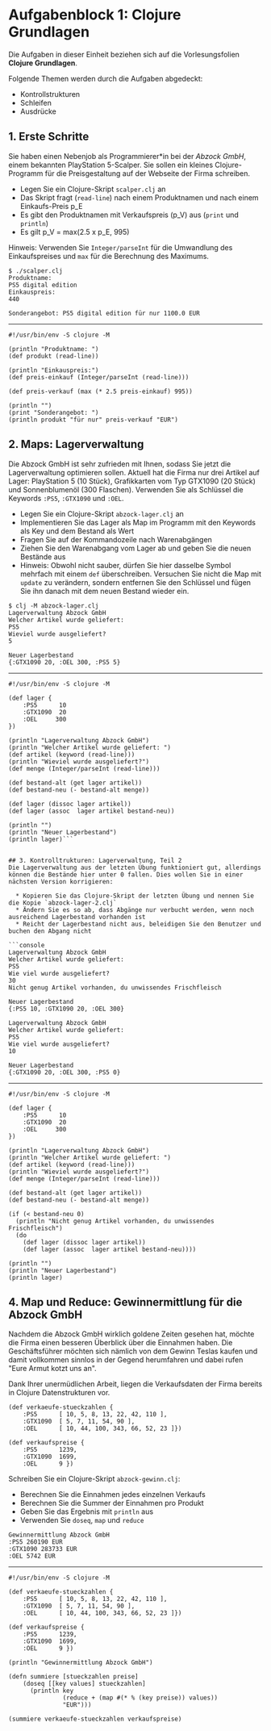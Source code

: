 # Aufgabenblock 1: Clojure Grundlagen

Die Aufgaben in dieser Einheit beziehen sich auf die Vorlesungsfolien __Clojure Grundlagen__.

Folgende Themen werden durch die Aufgaben abgedeckt:

  * Kontrollstrukturen
  * Schleifen
  * Ausdrücke


## 1. Erste Schritte
Sie haben einen Nebenjob als Programmierer*in bei der _Abzock GmbH_, einem bekannten PlayStation 5-Scalper. Sie sollen ein kleines Clojure-Programm für die Preisgestaltung auf der Webseite der Firma schreiben.

  * Legen Sie ein Clojure-Skript `scalper.clj` an
  * Das Skript fragt (`read-line`) nach einem Produktnamen und nach einem Einkaufs-Preis p_E
  * Es gibt den Produktnamen mit Verkaufspreis (p_V) aus (`print` und `println`)
  * Es gilt p_V = max(2.5 x p_E, 995)

Hinweis: Verwenden Sie `Integer/parseInt` für die Umwandlung des Einkaufspreises und `max` für die Berechnung des Maximums.

```console
$ ./scalper.clj
Produktname:
PS5 digital edition
Einkauspreis:
440

Sonderangebot: PS5 digital edition für nur 1100.0 EUR
```

---
```
#!/usr/bin/env -S clojure -M

(println "Produktname: ")
(def produkt (read-line))

(println "Einkauspreis:")
(def preis-einkauf (Integer/parseInt (read-line)))

(def preis-verkauf (max (* 2.5 preis-einkauf) 995))

(println "")
(print "Sonderangebot: ")
(println produkt "für nur" preis-verkauf "EUR")
```


## 2. Maps: Lagerverwaltung
Die Abzock GmbH ist sehr zufrieden mit Ihnen, sodass Sie jetzt die Lagerverwaltung optimieren sollen. Aktuell hat die Firma nur drei Artikel auf Lager: PlayStation 5 (10 Stück), Grafikkarten vom Typ GTX1090 (20 Stück) und Sonnenblumenöl (300 Flaschen). Verwenden Sie als Schlüssel die Keywords `:PS5`, `:GTX1090` und `:OEL`.

  * Legen Sie ein Clojure-Skript  `abzock-lager.clj` an
  * Implementieren Sie das Lager als Map im Programm mit den Keywords als Key und dem Bestand als Wert
  * Fragen Sie auf der Kommandozeile nach Warenabgängen
  * Ziehen Sie den Warenabgang vom Lager ab und geben Sie die neuen Bestände aus
  * Hinweis: Obwohl nicht sauber, dürfen Sie hier dasselbe Symbol mehrfach mit einem `def` überschreiben. Versuchen Sie nicht die Map mit `update` zu verändern, sondern entfernen Sie den Schlüssel und fügen Sie ihn danach mit dem neuen Bestand wieder ein.

```console
$ clj -M abzock-lager.clj
Lagerverwaltung Abzock GmbH
Welcher Artikel wurde geliefert:
PS5
Wieviel wurde ausgeliefert?
5

Neuer Lagerbestand
{:GTX1090 20, :OEL 300, :PS5 5}
```

---
```
#!/usr/bin/env -S clojure -M

(def lager {
    :PS5      10
    :GTX1090  20
    :OEL     300
})

(println "Lagerverwaltung Abzock GmbH")
(println "Welcher Artikel wurde geliefert: ")
(def artikel (keyword (read-line)))
(println "Wieviel wurde ausgeliefert?")
(def menge (Integer/parseInt (read-line)))

(def bestand-alt (get lager artikel))
(def bestand-neu (- bestand-alt menge))

(def lager (dissoc lager artikel))
(def lager (assoc  lager artikel bestand-neu))

(println "")
(println "Neuer Lagerbestand")
(println lager)```


## 3. Kontrolltrukturen: Lagerverwaltung, Teil 2
Die Lagerverwaltung aus der letzten Übung funktioniert gut, allerdings können die Bestände hier unter 0 fallen. Dies wollen Sie in einer nächsten Version korrigieren:

  * Kopieren Sie das Clojure-Skript der letzten Übung und nennen Sie die Kopie `abzock-lager-2.clj`
  * Ändern Sie es so ab, dass Abgänge nur verbucht werden, wenn noch ausreichend Lagerbestand vorhanden ist
  * Reicht der Lagerbestand nicht aus, beleidigen Sie den Benutzer und buchen den Abgang nicht

```console
Lagerverwaltung Abzock GmbH
Welcher Artikel wurde geliefert:
PS5
Wie viel wurde ausgeliefert?
30
Nicht genug Artikel vorhanden, du unwissendes Frischfleisch

Neuer Lagerbestand
{:PS5 10, :GTX1090 20, :OEL 300}
```

```console
Lagerverwaltung Abzock GmbH
Welcher Artikel wurde geliefert:
PS5
Wie viel wurde ausgeliefert?
10

Neuer Lagerbestand
{:GTX1090 20, :OEL 300, :PS5 0}
```

---
```
#!/usr/bin/env -S clojure -M

(def lager {
    :PS5      10
    :GTX1090  20
    :OEL     300
})

(println "Lagerverwaltung Abzock GmbH")
(println "Welcher Artikel wurde geliefert: ")
(def artikel (keyword (read-line)))
(println "Wieviel wurde ausgeliefert?")
(def menge (Integer/parseInt (read-line)))

(def bestand-alt (get lager artikel))
(def bestand-neu (- bestand-alt menge))

(if (< bestand-neu 0)
  (println "Nicht genug Artikel vorhanden, du unwissendes Frischfleisch")
  (do
    (def lager (dissoc lager artikel))
    (def lager (assoc  lager artikel bestand-neu))))

(println "")
(println "Neuer Lagerbestand")
(println lager)
```


## 4. Map und Reduce: Gewinnermittlung für die Abzock GmbH
Nachdem die Abzock GmbH wirklich goldene Zeiten gesehen hat, möchte die Firma einen besseren Überblick über die Einnahmen haben. Die Geschäftsführer möchten sich nämlich von dem Gewinn Teslas kaufen und damit vollkommen sinnlos in der Gegend herumfahren und dabei rufen "Eure Armut kotzt uns an".

Dank Ihrer unermüdlichen Arbeit, liegen die Verkaufsdaten der Firma bereits in Clojure Datenstrukturen vor.

```clojure{Verkaufte Stückzahlen}
(def verkaeufe-stueckzahlen {
    :PS5      [ 10, 5, 8, 13, 22, 42, 110 ],
    :GTX1090  [ 5, 7, 11, 54, 90 ],
    :OEL      [ 10, 44, 100, 343, 66, 52, 23 ]})
```

```clojure{Verkaufspreise}
(def verkaufspreise {
    :PS5      1239,
    :GTX1090  1699,
    :OEL      9 })
```

Schreiben Sie ein Clojure-Skript `abzock-gewinn.clj`:

  * Berechnen Sie die Einnahmen jedes einzelnen Verkaufs
  * Berechnen Sie die Summer der Einnahmen pro Produkt
  * Geben Sie das Ergebnis mit `println` aus
  * Verwenden Sie `doseq`, `map` und `reduce`

```console{Ausgabe des Programms}
Gewinnermittlung Abzock GmbH
:PS5 260190 EUR
:GTX1090 283733 EUR
:OEL 5742 EUR
```

---
```
#!/usr/bin/env -S clojure -M

(def verkaeufe-stueckzahlen {
    :PS5      [ 10, 5, 8, 13, 22, 42, 110 ],
    :GTX1090  [ 5, 7, 11, 54, 90 ],
    :OEL      [ 10, 44, 100, 343, 66, 52, 23 ]})

(def verkaufspreise {
    :PS5      1239,
    :GTX1090  1699,
    :OEL      9 })

(println "Gewinnermittlung Abzock GmbH")

(defn summiere [stueckzahlen preise]
    (doseq [[key values] stueckzahlen]
      (println key
               (reduce + (map #(* % (key preise)) values))
               "EUR")))

(summiere verkaeufe-stueckzahlen verkaufspreise)
```



